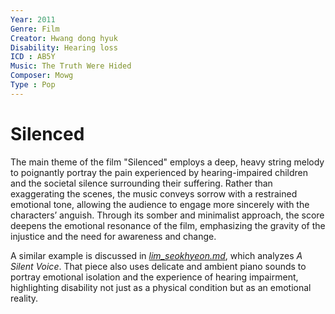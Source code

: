 ```yaml
---
Year: 2011
Genre: Film
Creator: Hwang dong hyuk
Disability: Hearing loss
ICD : AB5Y
Music: The Truth Were Hided
Composer: Mowg
Type : Pop
---
```


# Silenced

The main theme of the film "Silenced" employs a deep, heavy string melody to poignantly portray the pain experienced by hearing-impaired children and the societal silence surrounding their suffering. Rather than exaggerating the scenes, the music conveys sorrow with a restrained emotional tone, allowing the audience to engage more sincerely with the characters’ anguish. Through its somber and minimalist approach, the score deepens the emotional resonance of the film, emphasizing the gravity of the injustice and the need for awareness and change.

A similar example is discussed in [*lim_seokhyeon.md*](lim_seokhyeon.md), which analyzes *A Silent Voice*. That piece also uses delicate and ambient piano sounds to portray emotional isolation and the experience of hearing impairment, highlighting disability not just as a physical condition but as an emotional reality.
